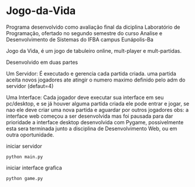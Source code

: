 # Jogo-da-Vida

Programa desenvolvido como avaliação final da diciplina Laboratório de Programação, ofertado no segundo semestre do curso Analise e Desenvolvimento de Sistemas do IFBA campus Eunápolis-Ba 

Jogo da Vida, é um jogo de tabuleiro online,  mult-player e mult-partidas.

Desenvolvido em duas partes
 
Um Servidor: É executado e gerencia cada partida criada.
uma partida aceita novos jogadores ate atingir o numero maximo definido pelo adm do servidor (defaut=4)

Uma Interface: Cada jogador deve executar sua interface em seu pc/desktop, e se já houver alguma partida criada ele pode entrar e jogar, se nao ele deve criar uma nova partida e aguardar por outros jogadores
obs: a interface web começou a ser desenvolvida mas foi pausada para dar prioridade a interface desktop desenvolvida com Pygame, possivelmente esta sera terminada junto a disciplina de Desenvolvimento Web, ou em outra oportunidade.


iniciar servidor

	python main.py

iniciar interface grafica

	python game.py

